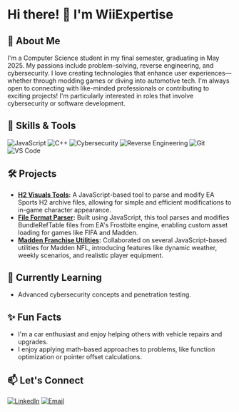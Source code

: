# Hi there! 👋 I'm WiiExpertise

## 🚀 About Me
I'm a Computer Science student in my final semester, graduating in May 2025. My passions include problem-solving, reverse engineering, and cybersecurity. I love creating technologies that enhance user experiences—whether through modding games or diving into automotive tech. I'm always open to connecting with like-minded professionals or contributing to exciting projects! I'm particularly interested in roles that involve cybersecurity or software development.

## 🔧 Skills & Tools
![JavaScript](https://img.shields.io/badge/-JavaScript-F7DF1E?logo=javascript&logoColor=black)
![C++](https://img.shields.io/badge/-C++-00599C?logo=cplusplus&logoColor=white)
![Cybersecurity](https://img.shields.io/badge/-Cybersecurity-black?logo=hackthebox&logoColor=white)
![Reverse Engineering](https://img.shields.io/badge/-Reverse%20Engineering-red)
![Git](https://img.shields.io/badge/-Git-F05032?logo=git&logoColor=white)
![VS Code](https://img.shields.io/badge/-VS%20Code-007ACC?logo=visualstudiocode&logoColor=white)

## 🛠️ Projects
- **[H2 Visuals Tools](https://github.com/WiiExpertise/h2-visuals-tools):** A JavaScript-based tool to parse and modify EA Sports H2 archive files, allowing for simple and efficient modifications to in-game character appearance.
- **[File Format Parser](https://github.com/WiiExpertise/brt-tools):** Built using JavaScript, this tool parses and modifies BundleRefTable files from EA's Frostbite engine, enabling custom asset loading for games like FIFA and Madden.
- **[Madden Franchise Utilities](https://github.com/Sinthros/madden-franchise-utils):** Collaborated on several JavaScript-based utilities for Madden NFL, introducing features like dynamic weather, weekly scenarios, and realistic player equipment.

## 🌱 Currently Learning
- Advanced cybersecurity concepts and penetration testing.

## ✨ Fun Facts
- I'm a car enthusiast and enjoy helping others with vehicle repairs and upgrades.
- I enjoy applying math-based approaches to problems, like function optimization or pointer offset calculations.

## 📫 Let's Connect
[![LinkedIn](https://img.shields.io/badge/-LinkedIn-blue?logo=linkedin&logoColor=white)](https://linkedin.com/in/aashutosh-krishnan-70a175343)
[![Email](https://img.shields.io/badge/-Email-d14836?logo=gmail&logoColor=white)](mailto:aashutoshvkrishnan@gmail.com)
